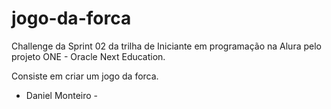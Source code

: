 # jogo-da-forca

Challenge da Sprint 02 da trilha de Iniciante em programação na Alura pelo projeto ONE - Oracle Next Education.

Consiste em criar um jogo da forca.


- Daniel Monteiro -

